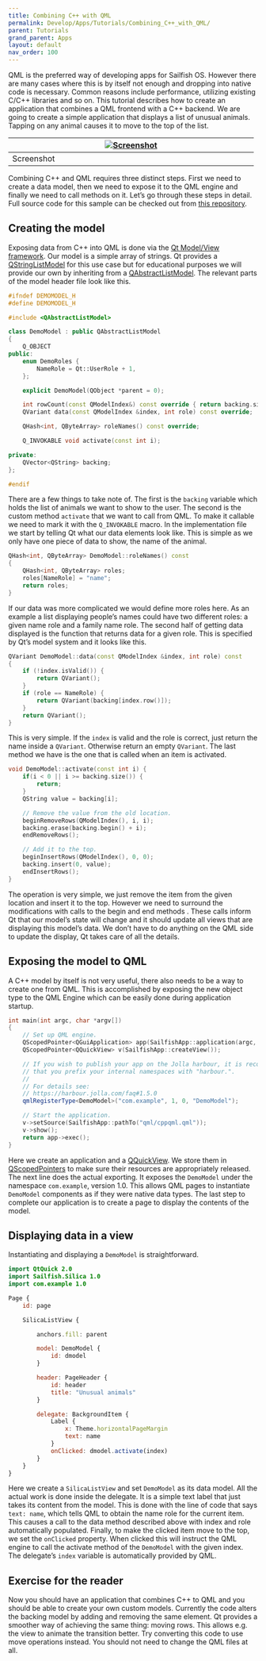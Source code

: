 ```yaml
---
title: Combining C++ with QML
permalink: Develop/Apps/Tutorials/Combining_C++_with_QML/
parent: Tutorials
grand_parent: Apps
layout: default
nav_order: 100
---
```


QML is the preferred way of developing apps for Sailfish OS. However there are many cases where this is by itself not enough and dropping into native code is necessary. Common reasons include performance, utilizing existing C/C++ libraries and so on. This tutorial describes how to create an application that combines a QML frontend with a C++ backend. We are going to create a simple application that displays a list of unusual animals. Tapping on any animal causes it to move to the top of the list.

|<a href="Screenshot.png" style="width:30em;display:block"><img src="Screenshot.png" alt="Screenshot" class="md_thumbnail" style="max-width:100%"/></a>|
|-|
|<span class="md_figcaption">Screenshot</span>|

Combining C++ and QML requires three distinct steps. First we need to create a data model, then we need to expose it to the QML engine and finally we need to call methods on it. Let’s go through these steps in detail. Full source code for this sample can be checked out from [this repository](https://github.com/sailfishos/sample-app-cppqml).

## Creating the model

Exposing data from C++ into QML is done via the [Qt Model/View framework](http://doc.qt.io/qt-5/model-view-programming.html). Our model is a simple array of strings. Qt provides a [QStringListModel](http://doc.qt.io/qt-5/qstringlistmodel.html) for this use case but for educational purposes we will provide our own by inheriting from a [QAbstractListModel](http://doc.qt.io/qt-5/qabstractlistmodel.html). The relevant parts of the model header file look like this.
```cpp
#ifndef DEMOMODEL_H
#define DEMOMODEL_H

#include <QAbstractListModel>

class DemoModel : public QAbstractListModel
{
    Q_OBJECT
public:
    enum DemoRoles {
        NameRole = Qt::UserRole + 1,
    };

    explicit DemoModel(QObject *parent = 0);

    int rowCount(const QModelIndex&) const override { return backing.size(); }
    QVariant data(const QModelIndex &index, int role) const override;

    QHash<int, QByteArray> roleNames() const override;

    Q_INVOKABLE void activate(const int i);

private:
    QVector<QString> backing;
};

#endif
```

There are a few things to take note of. The first is the `backing` variable which holds the list of animals we want to show to the user. The second is the custom method `activate` that we want to call from QML. To make it callable we need to mark it with the `Q_INVOKABLE` macro. In the implementation file we start by telling Qt what our data elements look like. This is simple as we only have one piece of data to show, the name of the animal.
```cpp
QHash<int, QByteArray> DemoModel::roleNames() const
{
    QHash<int, QByteArray> roles;
    roles[NameRole] = "name";
    return roles;
}
```

If our data was more complicated we would define more roles here. As an example a list displaying people’s names could have two different roles: a given name role and a family name role. The second half of getting data displayed is the function that returns data for a given role. This is specified by Qt’s model system and it looks like this.
```cpp
QVariant DemoModel::data(const QModelIndex &index, int role) const
{
    if (!index.isValid()) {
        return QVariant();
    }
    if (role == NameRole) {
        return QVariant(backing[index.row()]);
    }
    return QVariant();
}
```

This is very simple. If the `index` is valid and the role is correct, just return the name inside a `QVariant`. Otherwise return an empty `QVariant`. The last method we have is the one that is called when an item is activated.
```cpp
void DemoModel::activate(const int i) {
    if(i < 0 || i >= backing.size()) {
        return;
    }
    QString value = backing[i];

    // Remove the value from the old location.
    beginRemoveRows(QModelIndex(), i, i);
    backing.erase(backing.begin() + i);
    endRemoveRows();

    // Add it to the top.
    beginInsertRows(QModelIndex(), 0, 0);
    backing.insert(0, value);
    endInsertRows();
}
```

The operation is very simple, we just remove the item from the given location and insert it to the top. However we need to surround the modifications with calls to the begin and end methods . These calls inform Qt that our model’s state will change and it should update all views that are displaying this model’s data. We don’t have to do anything on the QML side to update the display, Qt takes care of all the details.

## Exposing the model to QML

A C++ model by itself is not very useful, there also needs to be a way to create one from QML. This is accomplished by exposing the new object type to the QML Engine which can be easily done during application startup.
```cpp
int main(int argc, char *argv[])
{
    // Set up QML engine.
    QScopedPointer<QGuiApplication> app(SailfishApp::application(argc, argv));
    QScopedPointer<QQuickView> v(SailfishApp::createView());

    // If you wish to publish your app on the Jolla harbour, it is recommended
    // that you prefix your internal namespaces with "harbour.".
    //
    // For details see:
    // https://harbour.jolla.com/faq#1.5.0
    qmlRegisterType<DemoModel>("com.example", 1, 0, "DemoModel");

    // Start the application.
    v->setSource(SailfishApp::pathTo("qml/cppqml.qml"));
    v->show();
    return app->exec();
}
```

Here we create an application and a [QQuickView](http://doc.qt.io/qt-5/qquickview.html). We store them in [QScopedPointers](http://doc.qt.io/qt-5/qscopedpointer.html) to make sure their resources are appropriately released. The next line does the actual exporting. It exposes the `DemoModel` under the namespace `com.example`, version 1.0. This allows QML pages to instantiate `DemoModel` components as if they were native data types. The last step to complete our application is to create a page to display the contents of the model.

## Displaying data in a view

Instantiating and displaying a `DemoModel` is straightforward.
```qml
import QtQuick 2.0
import Sailfish.Silica 1.0
import com.example 1.0

Page {
    id: page

    SilicaListView {

        anchors.fill: parent

        model: DemoModel {
            id: dmodel
        }

        header: PageHeader {
            id: header
            title: "Unusual animals"
        }

        delegate: BackgroundItem {
            Label {
                x: Theme.horizontalPageMargin
                text: name
            }
            onClicked: dmodel.activate(index)
        }
    }
}
```

Here we create a `SilicaListView` and set `DemoModel` as its data model. All the actual work is done inside the delegate. It is a simple text label that just takes its content from the model. This is done with the line of code that says `text: name`, which tells QML to obtain the name role for the current item. This causes a call to the data method described above with index and role automatically populated. Finally, to make the clicked item move to the top, we set the `onClicked` property. When clicked this will instruct the QML engine to call the activate method of the `DemoModel` with the given index. The delegate’s `index` variable is automatically provided by QML.

## Exercise for the reader

Now you should have an application that combines C++ to QML and you should be able to create your own custom models. Currently the code alters the backing model by adding and removing the same element. Qt provides a smoother way of achieving the same thing: moving rows. This allows e.g. the view to animate the transition better. Try converting this code to use move operations instead. You should not need to change the QML files at all.
